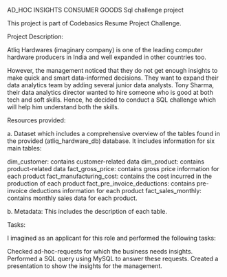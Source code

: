AD_HOC INSIGHTS CONSUMER GOODS Sql challenge project

This project is part of Codebasics Resume Project Challenge.
                  
Project Description:

Atliq Hardwares (imaginary company) is one of the leading computer hardware producers in India and well expanded in other countries too.

However, the management noticed that they do not get enough insights to make quick and smart data-informed decisions. They want to expand their data analytics team by adding several junior data analysts. Tony Sharma, their data analytics director wanted to hire someone who is good at both tech and soft skills. Hence, he decided to conduct a SQL challenge which will help him understand both the skills.

Resources provided:

a. Dataset which includes a comprehensive overview of the tables found in the provided (atliq_hardware_db) database. It includes information for six main tables:

dim_customer: contains customer-related data
dim_product: contains product-related data
fact_gross_price: contains gross price information for each product
fact_manufacturing_cost: contains the cost incurred in the production of each product
fact_pre_invoice_deductions: contains pre-invoice deductions information for each product
fact_sales_monthly: contains monthly sales data for each product.

b. Metadata: This includes the description of each table.

Tasks:

I imagined as an applicant for this role and performed the following tasks:

Checked ad-hoc-requests for which the business needs insights.
Performed a SQL query using MySQL to answer these requests.
Created a presentation to show the insights for the management.
